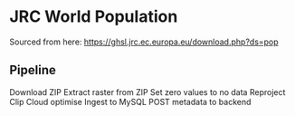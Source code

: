 # JRC World Population

Sourced from here:  https://ghsl.jrc.ec.europa.eu/download.php?ds=pop

## Pipeline

Download ZIP
Extract raster from ZIP
Set zero values to no data
Reproject
Clip
Cloud optimise
Ingest to MySQL
POST metadata to backend